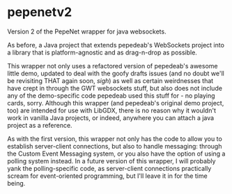 # pepenetv2
Version 2 of the PepeNet wrapper for java websockets.

As before, a Java project that extends pepedeab's WebSockets project into a library that is platform-agnostic and as drag-n-drop as possible.

This wrapper not only uses a refactored version of pepedeab's awesome little demo, updated to deal with the goofy drafts issues (and no doubt we'll be revisiting THAT again soon, *sigh*) as well as certain weirdnesses that have crept in through the GWT websockets stuff, but also does not include any of the demo-specific code pepedeab used this stuff for - no playing cards, sorry. Although this wrapper (and pepedeab's original demo project, too) are intended for use with LibGDX, there is no reason why it wouldn't work in vanilla Java projects, or indeed, anywhere you can attach a java project as a reference.

As with the first version, this wrapper not only has the code to allow you to establish server-client connections, but also to handle messaging: through the Custom Event Messaging system, or you also have the option of using a polling system instead. In a future version of this wrapper, I will probably yank the polling-specific code, as server-client connections practically scream for event-oriented programming, but I'll leave it in for the time being.


